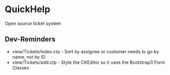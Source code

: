 # QuickHelp

Open source ticket system

## Dev-Reminders

* view/Tickets/index.ctp - Sort by assignee or customer needs to go by name, not by ID
* view/Tickets/add.ctp - Style the CKEditor so it uses the Bootstrap3 Form Classes